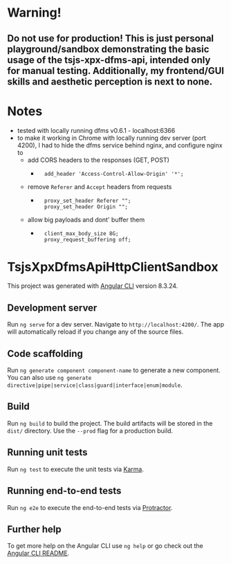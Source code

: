 # Warning!
## Do not use for production! This is just personal playground/sandbox demonstrating the basic usage of the tsjs-xpx-dfms-api, intended only for manual testing. Additionally, my frontend/GUI skills and aesthetic perception is next to none.

# Notes
- tested with locally running dfms v0.6.1 - localhost:6366
- to make it working in Chrome with locally running dev server (port 4200), I had to hide the dfms service behind nginx, and configure nginx to
    -  add CORS headers to the responses (GET, POST)
        - ```
            add_header 'Access-Control-Allow-Origin' '*';
            ```
    - remove ```Referer``` and ```Accept``` headers from requests
        - ```
            proxy_set_header Referer "";
            proxy_set_header Origin "";
            ```
    - allow big payloads and dont' buffer them
        - ```
            client_max_body_size 8G;
            proxy_request_buffering off;
            ```

# TsjsXpxDfmsApiHttpClientSandbox

This project was generated with [Angular CLI](https://github.com/angular/angular-cli) version 8.3.24.

## Development server

Run `ng serve` for a dev server. Navigate to `http://localhost:4200/`. The app will automatically reload if you change any of the source files.

## Code scaffolding

Run `ng generate component component-name` to generate a new component. You can also use `ng generate directive|pipe|service|class|guard|interface|enum|module`.

## Build

Run `ng build` to build the project. The build artifacts will be stored in the `dist/` directory. Use the `--prod` flag for a production build.

## Running unit tests

Run `ng test` to execute the unit tests via [Karma](https://karma-runner.github.io).

## Running end-to-end tests

Run `ng e2e` to execute the end-to-end tests via [Protractor](http://www.protractortest.org/).

## Further help

To get more help on the Angular CLI use `ng help` or go check out the [Angular CLI README](https://github.com/angular/angular-cli/blob/master/README.md).
